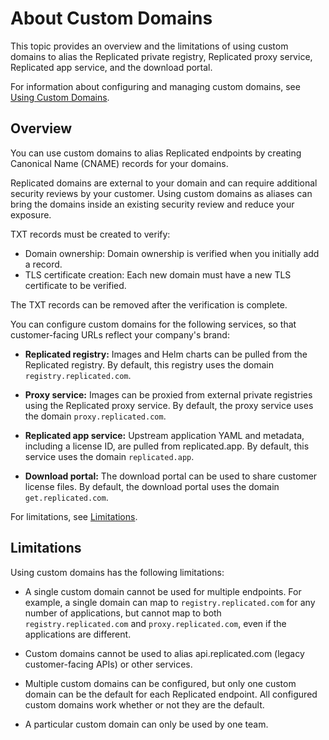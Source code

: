 # About Custom Domains

This topic provides an overview and the limitations of using custom domains to alias the Replicated private registry, Replicated proxy service, Replicated app service, and the download portal.

For information about configuring and managing custom domains, see [Using Custom Domains](custom-domains-using).

## Overview

You can use custom domains to alias Replicated endpoints by creating Canonical Name (CNAME) records for your domains.

Replicated domains are external to your domain and can require additional security reviews by your customer. Using custom domains as aliases can bring the domains inside an existing security review and reduce your exposure.

TXT records must be created to verify:

- Domain ownership: Domain ownership is verified when you initially add a record.
- TLS certificate creation: Each new domain must have a new TLS certificate to be verified.

The TXT records can be removed after the verification is complete.

You can configure custom domains for the following services, so that customer-facing URLs reflect your company's brand:

- **Replicated registry:** Images and Helm charts can be pulled from the Replicated registry. By default, this registry uses the domain `registry.replicated.com`.

- **Proxy service:** Images can be proxied from external private registries using the Replicated proxy service. By default, the proxy service uses the domain `proxy.replicated.com`.

- **Replicated app service:** Upstream application YAML and metadata, including a license ID, are pulled from replicated.app. By default, this service uses the domain `replicated.app`.

- **Download portal:** The download portal can be used to share customer license files. By default, the download portal uses the domain `get.replicated.com`.

For limitations, see [Limitations](#limitations).

## Limitations

Using custom domains has the following limitations:

- A single custom domain cannot be used for multiple endpoints. For example, a single domain can map to `registry.replicated.com` for any number of applications, but cannot map to both `registry.replicated.com` and `proxy.replicated.com`, even if the applications are different.

- Custom domains cannot be used to alias api.replicated.com (legacy customer-facing APIs) or other services.

- Multiple custom domains can be configured, but only one custom domain can be the default for each Replicated endpoint. All configured custom domains work whether or not they are the default.

- A particular custom domain can only be used by one team.
